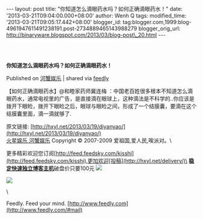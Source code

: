 --- layout: post title: "你知道怎么滴眼药水吗？如何正确滴眼药水！" date:
'2013-03-21T09:04:00.000+08:00' author: Wenh Q tags: modified\_time:
'2013-03-21T09:05:17.442+08:00' blogger\_id:
tag:blogger.com,1999:blog-4961947611491238191.post-2734889465143988279
blogger\_orig\_url:
http://binaryware.blogspot.com/2013/03/blog-post\_20.html ---

\
  

**你知道怎么滴眼药水吗？如何正确滴眼药水！**

Published on [河蟹娱乐](http://hxyl.net/2013/03/19/diyanyao/) | shared
via [feedly](http://www.feedly.com)

【如何正确滴眼药水】@和睦家药师冀连梅
：中国老百姓很多根本不知道怎么滴眼药水，通常电视里的广告，是直接滴在眼球上，这种滴法是不科学的..你应该是拨开下眼睑，拨开下眼睑之后，眼球与眼睑之间，形成了一个结膜囊，要滴在这个结膜囊里面，滴一滴就够了.

原文链接:
[http://hxyl.net/2013/03/19/diyanyao/](http://hxyl.net/2013/03/19/diyanyao/)
\
 [火星娱乐 河蟹娱乐](http://hxyl.net/) Copyright © 2007-2009
爱祖国,爱人民,唉派对。\

更多精彩欢迎您订阅[http://feed.feedsky.com/kisshi](http://feed.feedsky.com/kisshi),更加欢迎[投稿](http://hxyl.net/delivery/)\
[**稳定快速独立博客主机**](http://www.gegehost.com/)破盘价只要100元
![](http://img.tongji.linezing.com/922164/tongji.gif)

![](http://www1.feedsky.com/t1/723782708/kisshi/feedsky/s.gif?r=http://hxyl.net/2013/03/19/diyanyao/)

\

Feedly. Feed your mind.
[http://www.feedly.com](http://www.feedly.com/#mail)
